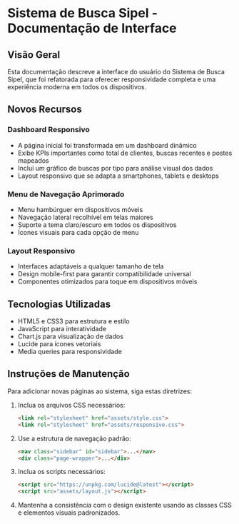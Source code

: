 # Sistema de Busca Sipel - Documentação de Interface

## Visão Geral

Esta documentação descreve a interface do usuário do Sistema de Busca Sipel, que foi refatorada para oferecer responsividade completa e uma experiência moderna em todos os dispositivos.

## Novos Recursos

### Dashboard Responsivo
- A página inicial foi transformada em um dashboard dinâmico
- Exibe KPIs importantes como total de clientes, buscas recentes e postes mapeados
- Inclui um gráfico de buscas por tipo para análise visual dos dados
- Layout responsivo que se adapta a smartphones, tablets e desktops

### Menu de Navegação Aprimorado
- Menu hambúrguer em dispositivos móveis
- Navegação lateral recolhível em telas maiores
- Suporte a tema claro/escuro em todos os dispositivos
- Ícones visuais para cada opção de menu

### Layout Responsivo
- Interfaces adaptáveis a qualquer tamanho de tela
- Design mobile-first para garantir compatibilidade universal
- Componentes otimizados para toque em dispositivos móveis

## Tecnologias Utilizadas

- HTML5 e CSS3 para estrutura e estilo
- JavaScript para interatividade
- Chart.js para visualização de dados
- Lucide para ícones vetoriais
- Media queries para responsividade

## Instruções de Manutenção

Para adicionar novas páginas ao sistema, siga estas diretrizes:

1. Inclua os arquivos CSS necessários:
   ```html
   <link rel="stylesheet" href="assets/style.css">
   <link rel="stylesheet" href="assets/responsive.css">
   ```

2. Use a estrutura de navegação padrão:
   ```html
   <nav class="sidebar" id="sidebar">...</nav>
   <div class="page-wrapper">...</div>
   ```

3. Inclua os scripts necessários:
   ```html
   <script src="https://unpkg.com/lucide@latest"></script>
   <script src="assets/layout.js"></script>
   ```

4. Mantenha a consistência com o design existente usando as classes CSS e elementos visuais padronizados.
